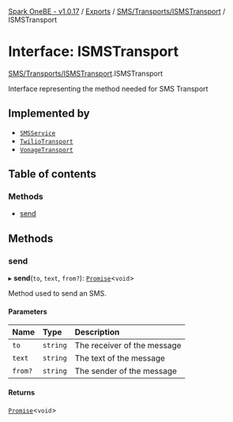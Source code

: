 [Spark OneBE - v1.0.17](../README.md) / [Exports](../modules.md) / [SMS/Transports/ISMSTransport](../modules/SMS_Transports_ISMSTransport.md) / ISMSTransport

# Interface: ISMSTransport

[SMS/Transports/ISMSTransport](../modules/SMS_Transports_ISMSTransport.md).ISMSTransport

Interface representing the method needed for SMS Transport

## Implemented by

- [`SMSService`](../classes/SMS_SMSService.SMSService.md)
- [`TwilioTransport`](../classes/SMS_Transports_TwilioTransport.TwilioTransport.md)
- [`VonageTransport`](../classes/SMS_Transports_VonageTransport.VonageTransport.md)

## Table of contents

### Methods

- [send](SMS_Transports_ISMSTransport.ISMSTransport.md#send)

## Methods

### send

▸ **send**(`to`, `text`, `from?`): [`Promise`]( https://developer.mozilla.org/en-US/docs/Web/JavaScript/Reference/Global_Objects/Promise )<`void`\>

Method used to send an SMS.

#### Parameters

| Name | Type | Description |
| :------ | :------ | :------ |
| `to` | `string` | The receiver of the message |
| `text` | `string` | The text of the message |
| `from?` | `string` | The sender of the message |

#### Returns

[`Promise`]( https://developer.mozilla.org/en-US/docs/Web/JavaScript/Reference/Global_Objects/Promise )<`void`\>
